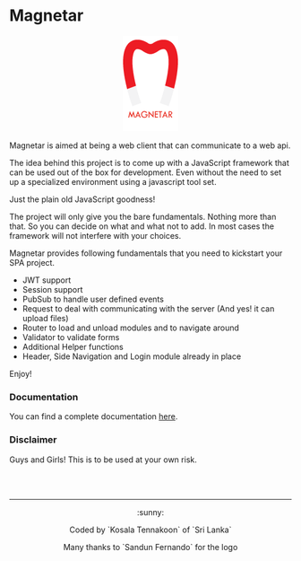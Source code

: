 # Magnetar

<div align="center"><img src ="doc/magnetar_logo.png"/></div>

Magnetar is aimed at being a web client that can communicate to a web api.

The idea behind this project is to come up with a JavaScript framework that can be used out of the box for development.
Even without the need to set up a specialized environment using a javascript tool set.

Just the plain old JavaScript goodness!

The project will only give you the bare fundamentals. Nothing more than that. So you can decide on what and what not to add.
In most cases the framework will not interfere with your choices.

Magnetar provides following fundamentals that you need to kickstart your SPA project.

 - JWT support
 - Session support
 - PubSub to handle user defined events
 - Request to deal with communicating with the server (And yes! it can upload files)
 - Router to load and unload modules and to navigate around
 - Validator to validate forms
 - Additional Helper functions
 - Header, Side Navigation and Login module already in place

Enjoy!

### Documentation
You can find a complete documentation [here](doc/doc.md).

### Disclaimer
Guys and Girls! This is to be used at your own risk.

<br>
<br>
<hr>

<p style="text-align:center">:sunny:</p>
<p style="text-align:center">Coded by `Kosala Tennakoon` of `Sri Lanka`</p>
<p style="text-align:center">Many thanks to `Sandun Fernando` for the logo</p>



